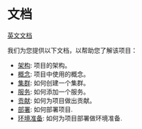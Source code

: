 # 文档
[英文文档](README.md)

我们为您提供以下文档，以帮助您了解该项目：
* [架构](./zh/architecture.md): 项目的架构。
* [概念](./zh/concepts.md): 项目中使用的概念。
* [集群](./zh/cluster.md): 如何创建一个集群。
* [服务](./zh/service.md): 如何添加一个服务。
* [贡献](./zh/contribution.md): 如何为项目做出贡献。
* [部署](./zh/install.md): 如何部署项目.
* [环境准备](./zh/prepare.md): 如何为项目部署做环境准备.